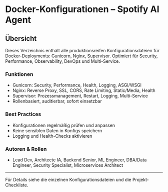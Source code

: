 # Docker-Konfigurationen – Spotify AI Agent

## Übersicht
Dieses Verzeichnis enthält alle produktionsreifen Konfigurationsdateien für Docker-Deployments: Gunicorn, Nginx, Supervisor. Optimiert für Security, Performance, Observability, DevOps und Multi-Service.

### Funktionen
- Gunicorn: Security, Performance, Health, Logging, ASGI/WSGI
- Nginx: Reverse Proxy, SSL, CORS, Rate Limiting, Static/Media, Health
- Supervisor: Prozessmanagement, Restart, Logging, Multi-Service
- Rollenbasiert, auditierbar, sofort einsetzbar

### Best Practices
- Konfigurationen regelmäßig prüfen und anpassen
- Keine sensiblen Daten in Konfigs speichern
- Logging und Health-Checks aktivieren

### Autoren & Rollen
- Lead Dev, Architecte IA, Backend Senior, ML Engineer, DBA/Data Engineer, Security Specialist, Microservices Architect

---
Für Details siehe die einzelnen Konfigurationsdateien und die Projekt-Checkliste.
